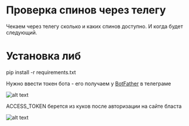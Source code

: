 # Проверка спинов через телегу
Чекаем через телегу сколько и каких спинов доступно. И когда будет следующий.

# Установка либ
pip install -r requirements.txt

Нужно ввести токен бота - его получаем у [BotFather](https://t.me/BotFather) в телеграме

![alt text](https://i.gyazo.com/b78af2af0eec85b0a0ed50275d1c0bae.png)

ACCESS_TOKEN берется из куков после авторизации на сайте бласта

![alt text](https://i.gyazo.com/d81fa7ef0484671d1e192bed6bc28c34.png)
